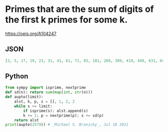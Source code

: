 # Primes that are the sum of digits of the first k primes for some k\.
https://oeis.org/A104247
## JSON
```JSON
[2, 5, 17, 19, 23, 31, 41, 61, 71, 83, 181, 269, 389, 419, 449, 631, 683, 727, 743, 809, 929, 1039, 1061, 1069, 1091, 1277, 1381, 1481, 1567, 1613, 1747, 1873, 1951, 1993, 2039, 2129, 2281, 2297, 2339, 2381, 2549, 2579]
```
## Python
```Python
from sympy import isprime, nextprime
def sd(n): return sum(map(int, str(n)))
def aupto(limit):
    alst, k, p, s = [], 1, 2, 2
    while s <= limit:
        if isprime(s): alst.append(s)
        k += 1; p = nextprime(p); s += sd(p)
    return alst
print(aupto(2579)) # _Michael S. Branicky_, Jul 18 2021
```
